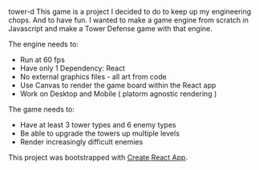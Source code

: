 tower-d
This game is a project I decided to do to keep up my engineering chops.  And to have fun.  I wanted to make a game engine from scratch in Javascript and make a Tower Defense game with that engine.  

The engine needs to:
- Run at 60 fps
- Have only 1 Dependency: React
- No external graphics files - all art from code
- Use Canvas to render the game board within the React app
- Work on Desktop and Mobile ( platorm agnostic rendering )

The game needs to:
- Have at least 3 tower types and 6 enemy types
- Be able to upgrade the towers up multiple levels
- Render increasingly difficult enemies


This project was bootstrapped with [Create React App](https://github.com/facebook/create-react-app).